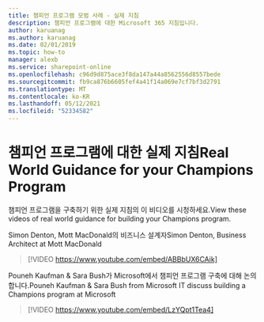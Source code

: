```yaml
---
title: 챔피언 프로그램 모범 사례 - 실제 지침
description: 챔피언 프로그램에 대한 Microsoft 365 지침입니다.
author: karuanag
ms.author: karuanag
ms.date: 02/01/2019
ms.topic: how-to
manager: alexb
ms.service: sharepoint-online
ms.openlocfilehash: c96d9d875ace3f8da147a44a8562556d8557bede
ms.sourcegitcommit: fb9ca876b6605fef4a41f14a069e7cf7bf3d2791
ms.translationtype: MT
ms.contentlocale: ko-KR
ms.lasthandoff: 05/12/2021
ms.locfileid: "52334582"
---
```

# <a name="real-world-guidance-for-your-champions-program"></a><span data-ttu-id="713a7-103">챔피언 프로그램에 대한 실제 지침</span><span class="sxs-lookup"><span data-stu-id="713a7-103">Real World Guidance for your Champions Program</span></span>

<span data-ttu-id="713a7-104">챔피언 프로그램을 구축하기 위한 실제 지침의 이 비디오를 시청하세요.</span><span class="sxs-lookup"><span data-stu-id="713a7-104">View these videos of real world guidance for building your Champions program.</span></span>  

<span data-ttu-id="713a7-105">Simon Denton, Mott MacDonald의 비즈니스 설계자</span><span class="sxs-lookup"><span data-stu-id="713a7-105">Simon Denton, Business Architect at Mott MacDonald</span></span>

> [!VIDEO https://www.youtube.com/embed/ABBbUX6CAik]

<span data-ttu-id="713a7-106">Pouneh Kaufman & Sara Bush가 Microsoft에서 챔피언 프로그램 구축에 대해 논의합니다.</span><span class="sxs-lookup"><span data-stu-id="713a7-106">Pouneh Kaufman & Sara Bush from Microsoft IT discuss building a Champions program at Microsoft</span></span>

> [!VIDEO https://www.youtube.com/embed/LzYQpt1Tea4]
